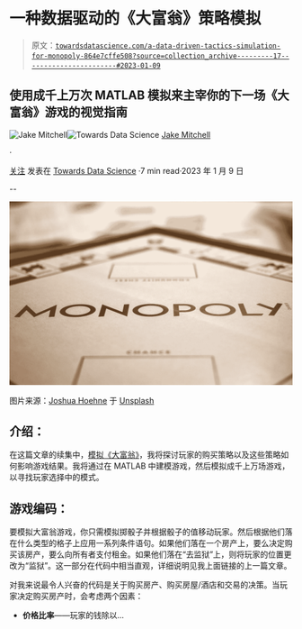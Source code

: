 # 一种数据驱动的《大富翁》策略模拟

> 原文：[`towardsdatascience.com/a-data-driven-tactics-simulation-for-monopoly-864e7cffe508?source=collection_archive---------17-----------------------#2023-01-09`](https://towardsdatascience.com/a-data-driven-tactics-simulation-for-monopoly-864e7cffe508?source=collection_archive---------17-----------------------#2023-01-09)

## 使用成千上万次 MATLAB 模拟来主宰你的下一场《大富翁》游戏的视觉指南

[](https://medium.com/@Jake_Mitchell?source=post_page-----864e7cffe508--------------------------------)![Jake Mitchell](https://medium.com/@Jake_Mitchell?source=post_page-----864e7cffe508--------------------------------)[](https://towardsdatascience.com/?source=post_page-----864e7cffe508--------------------------------)![Towards Data Science](https://towardsdatascience.com/?source=post_page-----864e7cffe508--------------------------------) [Jake Mitchell](https://medium.com/@Jake_Mitchell?source=post_page-----864e7cffe508--------------------------------)

·

[关注](https://medium.com/m/signin?actionUrl=https%3A%2F%2Fmedium.com%2F_%2Fsubscribe%2Fuser%2F3d9ea428abd9&operation=register&redirect=https%3A%2F%2Ftowardsdatascience.com%2Fa-data-driven-tactics-simulation-for-monopoly-864e7cffe508&user=Jake+Mitchell&userId=3d9ea428abd9&source=post_page-3d9ea428abd9----864e7cffe508---------------------post_header-----------) 发表在 [Towards Data Science](https://towardsdatascience.com/?source=post_page-----864e7cffe508--------------------------------) ·7 min read·2023 年 1 月 9 日[](https://medium.com/m/signin?actionUrl=https%3A%2F%2Fmedium.com%2F_%2Fvote%2Ftowards-data-science%2F864e7cffe508&operation=register&redirect=https%3A%2F%2Ftowardsdatascience.com%2Fa-data-driven-tactics-simulation-for-monopoly-864e7cffe508&user=Jake+Mitchell&userId=3d9ea428abd9&source=-----864e7cffe508---------------------clap_footer-----------)

--

[](https://medium.com/m/signin?actionUrl=https%3A%2F%2Fmedium.com%2F_%2Fbookmark%2Fp%2F864e7cffe508&operation=register&redirect=https%3A%2F%2Ftowardsdatascience.com%2Fa-data-driven-tactics-simulation-for-monopoly-864e7cffe508&source=-----864e7cffe508---------------------bookmark_footer-----------)![](img/4cb410d22e0ec5c6fcc90cbdb4c9c39d.png)

图片来源：[Joshua Hoehne](https://unsplash.com/@mrthetrain?utm_source=medium&utm_medium=referral) 于 [Unsplash](https://unsplash.com/?utm_source=medium&utm_medium=referral)

## 介绍：

在这篇文章的续集中，[模拟《大富翁》](https://medium.com/towards-data-science/simulating-monopoly-finding-the-best-properties-using-matlab-130fe557b1ae)，我将探讨玩家的购买策略以及这些策略如何影响游戏结果。我将通过在 MATLAB 中建模游戏，然后模拟成千上万场游戏，以寻找玩家选择中的模式。

## 游戏编码：

要模拟大富翁游戏，你只需模拟掷骰子并根据骰子的值移动玩家。然后根据他们落在什么类型的格子上应用一系列条件语句。如果他们落在一个房产上，要么决定购买该房产，要么向所有者支付租金。如果他们落在“去监狱”上，则将玩家的位置更改为“监狱”。这一部分在代码中相当直观，详细说明见我上面链接的上一篇文章。

对我来说最令人兴奋的代码是关于购买房产、购买房屋/酒店和交易的决策。当玩家决定购买房产时，会考虑两个因素：

+   **价格比率**——玩家的钱除以...
